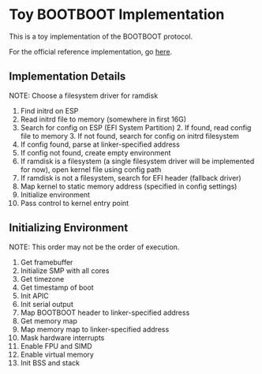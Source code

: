 # Toy BOOTBOOT Implementation

This is a toy implementation of the BOOTBOOT protocol.

For the official reference implementation, go [here](https://gitlab.com/bztsrc/bootboot).

## Implementation Details

NOTE: Choose a filesystem driver for ramdisk

1. Find initrd on ESP
1. Read initrd file to memory (somewhere in first 16G)
1. Search for config on ESP (EFI System Partition)
	2. If found, read config file to memory
	3. If not found, search for config on initrd filesystem
3. If config found, parse at linker-specified address
4. If config not found, create empty environment
1. If ramdisk is a filesystem (a single filesystem driver will be implemented for now), open kernel file using config path
2. If ramdisk is not a filesystem, search for EFI header (fallback driver)
3. Map kernel to static memory address (specified in config settings)
4. Initialize environment
5. Pass control to kernel entry point

## Initializing Environment

NOTE: This order may not be the order of execution.

1. Get framebuffer
2. Initialize SMP with all cores
3. Get timezone
4. Get timestamp of boot
6. Init APIC
7. Init serial output
7. Map BOOTBOOT header to linker-specified address
7. Get memory map
8. Map memory map to linker-specified address
9. Mask hardware interrupts
10. Enable FPU and SIMD
11. Enable virtual memory
12. Init BSS and stack